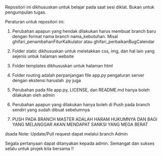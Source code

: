 Repositori ini dikhususkan untuk belajar pada saat sesi diklat. Bukan untuk pengumpulan tugas.

Peraturan untuk repositori ini:
1. Perubahan apapun yang hendak dilakukan harus membuat branch baru dengan format nama branch nama_kebutuhan. Misal ghifari_penambahanFiturKalkulator atau ghifari_perbaikanBugCalendar
2. Folder static dikhususkan untuk meletakkan css, img, dan hal lain yang sejenis untuk halaman website
3. Folder templates dikhususkan untuk halaman html
4. Folder routing adalah perpanjangan file app.py pengaturan server dengan ekstensi haruslah .py juga
5. Perubahan pada file app.py, LICENSE, dan README.md hanya boleh dilakukan oleh admin
6. Perubahan apapun yang dilakukan hanya boleh di Push pada branch sendiri yang sudah dibuat sebelumnya

7. PUSH PADA BRANCH MASTER ADALAH HARAM HUKUMNYA DAN BAGI YANG MELANGGAR AKAN MENDAPAT SANKSI YANG MEGA BERAT

dsada
Note:
Update/Pull request dapat melalui branch Admin

Segala pertanyaan dapat ditanyakan kepada admin. Semangat dan sukses selalu untuk projek kita bersama !!
